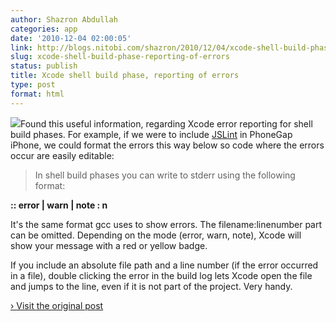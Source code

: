 ```yaml
---
author: Shazron Abdullah
categories: app
date: '2010-12-04 02:00:05'
link: http://blogs.nitobi.com/shazron/2010/12/04/xcode-shell-build-phase-reporting-of-errors/
slug: xcode-shell-build-phase-reporting-of-errors
status: publish
title: Xcode shell build phase, reporting of errors
type: post
format: html
---
```


[![](http://blogs.nitobi.com/shazron/wp-content/uploads/2010/12/xcode.png)](http://blogs.nitobi.com/shazron/wp-content/uploads/2010/12/xcode.png)Found this useful information, regarding Xcode error reporting for shell build phases. For example, if we were to include [JSLint](http://www.jslint.com/) in PhoneGap iPhone, we could format the errors this way below so code where the errors occur are easily editable:

> In shell build phases you can write to stderr using the following format:

**<filename>:<linenumber>: error | warn | note : <message>n</message></linenumber></filename>**

It's the same format gcc uses to show errors. The filename:linenumber part can be omitted. Depending on the mode (error, warn, note), Xcode will show your message with a red or yellow badge.

If you include an absolute file path and a line number (if the error occurred in a file), double clicking the error in the build log lets Xcode open the file and jumps to the line, even if it is not part of the project. Very handy.

[› Visit the original post](http://blogs.nitobi.com/shazron/2010/12/04/xcode-shell-build-phase-reporting-of-errors/)
